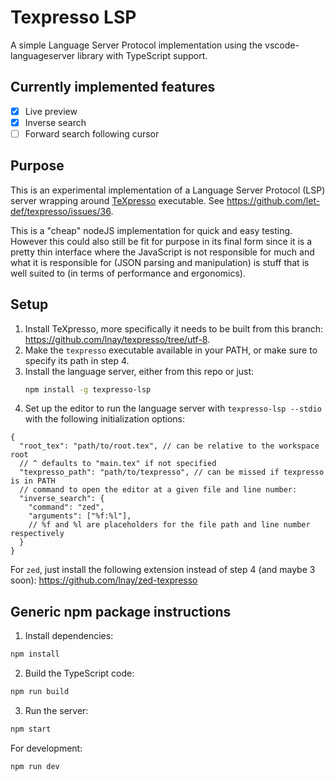 # Texpresso LSP

A simple Language Server Protocol implementation using the vscode-languageserver library with TypeScript support.

## Currently implemented features

- [x] Live preview
- [x] Inverse search
- [ ] Forward search following cursor

## Purpose

This is an experimental implementation of a Language Server Protocol (LSP) server wrapping around [TeXpresso](https://github.com/let-def/texpresso) executable. See https://github.com/let-def/texpresso/issues/36.

This is a "cheap" nodeJS implementation for quick and easy testing.
However this could also still be fit for purpose in its final form since it is a pretty thin interface
where the JavaScript is not responsible for much and what it is responsible for (JSON parsing and manipulation) is stuff that is well suited to (in terms of performance and ergonomics).

## Setup

1. Install TeXpresso, more specifically it needs to be built from this branch: https://github.com/lnay/texpresso/tree/utf-8.
2. Make the `texpresso` executable available in your PATH, or make sure to specify its path in step 4.
3. Install the language server, either from this repo or just:
   ```bash
   npm install -g texpresso-lsp
   ```
4. Set up the editor to run the language server with `texpresso-lsp --stdio` with the following initialization options:
  ```jsonc
  {
    "root_tex": "path/to/root.tex", // can be relative to the workspace root
    // ^ defaults to "main.tex" if not specified
    "texpresso_path": "path/to/texpresso", // can be missed if texpresso is in PATH
    // command to open the editor at a given file and line number:
    "inverse_search": {
      "command": "zed",
      "arguments": ["%f:%l"],
      // %f and %l are placeholders for the file path and line number respectively
    }
  }
  ```
  For `zed`, just install the following extension instead of step 4 (and maybe 3 soon): https://github.com/lnay/zed-texpresso

## Generic npm package instructions

1. Install dependencies:
```bash
npm install
```

2. Build the TypeScript code:
```bash
npm run build
```

3. Run the server:
```bash
npm start
```

For development:
```bash
npm run dev
```
